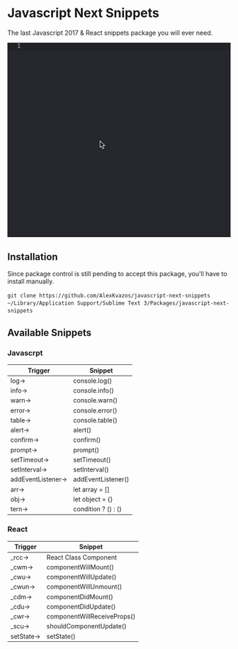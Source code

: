 # Javascript Next Snippets
The last Javascript 2017 & React snippets package you will ever need.

![Sample GIF](/awesome.gif?raw=true)

## Installation
Since package control is still pending to accept this package, you'll have to install manually.

`git clone https://github.com/AlexKvazos/javascript-next-snippets ~/Library/Application Support/Sublime Text 3/Packages/javascript-next-snippets`


## Available Snippets

### Javascrpt

| Trigger | Snippet             |
|---------|---------------------|
| log→    | console.log()       |
| info→   | console.info()      |
| warn→   | console.warn()      |
| error→  | console.error()     |
| table→  | console.table()     |
| alert→  | alert()     |
| confirm→  | confirm()     |
| prompt→  | prompt()     |
| setTimeout→  | setTimeout()     |
| setInterval→  | setInterval()     |
| addEventListener→  | addEventListener()     |
| arr→    | let array = []      |
| obj→    | let object = {}     |
| tern→   | condition ? () : () |

### React

| Trigger | Snippet               |
|---------|-----------------------|
| _rcc→    | React Class Component |
| _cwm→    | componentWillMount()  |
| _cwu→    | componentWillUpdate() |
| _cwun→   | componentWillUnmount()|
| _cdm→    | componentDidMount()   |
| _cdu→    | componentDidUpdate()  |
| _cwr→    | componentWillReceiveProps() |
| _scu→    | shouldComponentUpdate() |
| setState→ | setState() |
